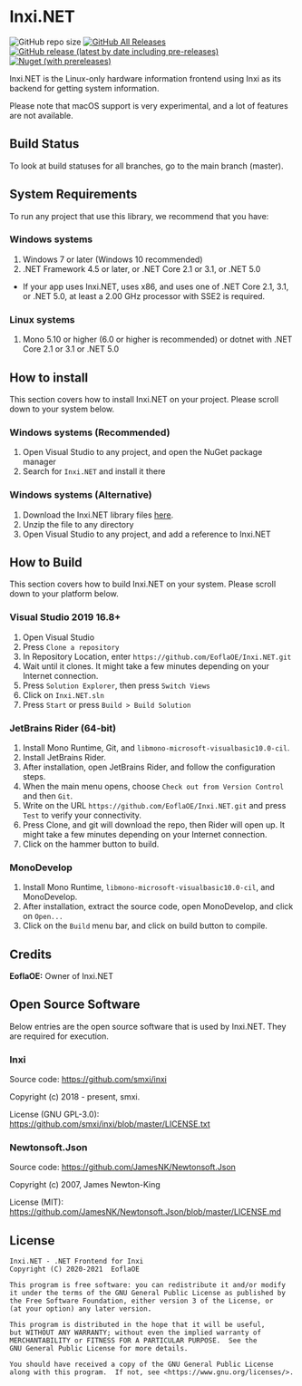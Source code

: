 # Inxi.NET

![GitHub repo size](https://img.shields.io/github/repo-size/EoflaOE/Inxi.NET?color=purple&label=size) [![GitHub All Releases](https://img.shields.io/github/downloads/EoflaOE/Inxi.NET/total?color=purple&label=d/l)](https://github.com/EoflaOE/Inxi.NET/releases) [![GitHub release (latest by date including pre-releases)](https://img.shields.io/github/v/release/EoflaOE/Inxi.NET?color=purple&include_prereleases&label=github)](https://github.com/EoflaOE/Inxi.NET/releases/latest) [![Nuget (with prereleases)](https://img.shields.io/nuget/vpre/Inxi.NET?color=purple)](https://www.nuget.org/packages/Inxi.NET/)

Inxi.NET is the Linux-only hardware information frontend using Inxi as its backend for getting system information.

Please note that macOS support is very experimental, and a lot of features are not available.

## Build Status

To look at build statuses for all branches, go to the main branch (master).

## System Requirements

To run any project that use this library, we recommend that you have:

### Windows systems

1. Windows 7 or later (Windows 10 recommended)
2. .NET Framework 4.5 or later, or .NET Core 2.1 or 3.1, or .NET 5.0

* If your app uses Inxi.NET, uses x86, and uses one of .NET Core 2.1, 3.1, or .NET 5.0, at least a 2.00 GHz processor with SSE2 is required.

### Linux systems

1. Mono 5.10 or higher (6.0 or higher is recommended) or dotnet with .NET Core 2.1 or 3.1 or .NET 5.0

## How to install

This section covers how to install Inxi.NET on your project. Please scroll down to your system below.

### Windows systems (Recommended)

1. Open Visual Studio to any project, and open the NuGet package manager
2. Search for `Inxi.NET` and install it there

### Windows systems (Alternative)

1. Download the Inxi.NET library files [here](https://github.com/EoflaOE/Inxi.NET/releases).
2. Unzip the file to any directory
3. Open Visual Studio to any project, and add a reference to Inxi.NET

## How to Build

This section covers how to build Inxi.NET on your system. Please scroll down to your platform below.

### Visual Studio 2019 16.8+

1. Open Visual Studio
2. Press `Clone a repository`
3. In Repository Location, enter `https://github.com/EoflaOE/Inxi.NET.git`
4. Wait until it clones. It might take a few minutes depending on your Internet connection.
5. Press `Solution Explorer`, then press `Switch Views`
6. Click on `Inxi.NET.sln`
7. Press `Start` or press `Build > Build Solution`

### JetBrains Rider (64-bit)

1. Install Mono Runtime, Git, and `libmono-microsoft-visualbasic10.0-cil`.
2. Install JetBrains Rider.
3. After installation, open JetBrains Rider, and follow the configuration steps.
4. When the main menu opens, choose `Check out from Version Control` and then `Git`.
5. Write on the URL `https://github.com/EoflaOE/Inxi.NET.git` and press `Test` to verify your connectivity.
6. Press Clone, and git will download the repo, then Rider will open up. It might take a few minutes depending on your Internet connection.
7. Click on the hammer button to build.

### MonoDevelop

1. Install Mono Runtime, `libmono-microsoft-visualbasic10.0-cil`, and MonoDevelop.
2. After installation, extract the source code, open MonoDevelop, and click on `Open...`
3. Click on the `Build` menu bar, and click on build button to compile.

## Credits

**EoflaOE:** Owner of Inxi.NET

## Open Source Software

Below entries are the open source software that is used by Inxi.NET. They are required for execution.

### Inxi

Source code: https://github.com/smxi/inxi

Copyright (c) 2018 - present, smxi.

License (GNU GPL-3.0): https://github.com/smxi/inxi/blob/master/LICENSE.txt

### Newtonsoft.Json

Source code: https://github.com/JamesNK/Newtonsoft.Json

Copyright (c) 2007, James Newton-King

License (MIT): https://github.com/JamesNK/Newtonsoft.Json/blob/master/LICENSE.md

## License

    Inxi.NET - .NET Frontend for Inxi
    Copyright (C) 2020-2021  EoflaOE

    This program is free software: you can redistribute it and/or modify
    it under the terms of the GNU General Public License as published by
    the Free Software Foundation, either version 3 of the License, or
    (at your option) any later version.

    This program is distributed in the hope that it will be useful,
    but WITHOUT ANY WARRANTY; without even the implied warranty of
    MERCHANTABILITY or FITNESS FOR A PARTICULAR PURPOSE.  See the
    GNU General Public License for more details.

    You should have received a copy of the GNU General Public License
    along with this program.  If not, see <https://www.gnu.org/licenses/>.

